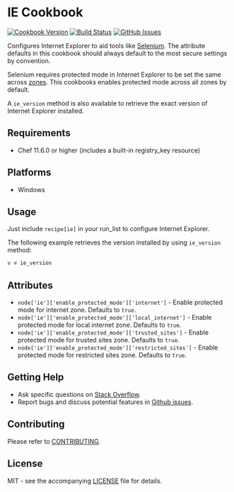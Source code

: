 # IE Cookbook

[![Cookbook Version](http://img.shields.io/cookbook/v/ie.svg?style=flat-square)][cookbook]
[![Build Status](http://img.shields.io/travis/dhoer/chef-ie.svg?style=flat-square)][travis]
[![GitHub Issues](http://img.shields.io/github/issues/dhoer/chef-ie.svg?style=flat-square)][github]

[cookbook]: https://supermarket.chef.io/cookbooks/ie
[travis]: https://travis-ci.org/dhoer/chef-ie
[github]: https://github.com/dhoer/chef-ie/issues

Configures Internet Explorer to aid tools like [Selenium](http://www.seleniumhq.org/).
The attribute defaults in this cookbook should always default to the most secure settings by convention.

Selenium requires protected mode in Internet Explorer to be set the same across
[zones](http://jimevansmusic.blogspot.in/2012/08/youre-doing-it-wrong-protected-mode-and.html).
This cookbooks enables protected mode across all zones by default.

A `ie_version` method is also available to retrieve the exact version of Internet Explorer installed.

## Requirements

- Chef 11.6.0 or higher (includes a built-in registry_key resource)

## Platforms

- Windows

## Usage

Just include `recipe[ie]` in your run_list to configure Internet Explorer.


The following example retrieves the version installed by using `ie_version` method:

```ruby
v = ie_version
```

## Attributes

- `node['ie']['enable_protected_mode']['internet']` - Enable protected mode for internet zone.  Defaults to `true`.
- `node['ie']['enable_protected_mode']['local_internet']` - Enable protected mode for local internet zone.
Defaults to `true`.
- `node['ie']['enable_protected_mode']['trusted_sites']` - Enable protected mode for trusted sites zone.
Defaults to `true`.
- `node['ie']['enable_protected_mode']['restricted_sites']` - Enable protected mode for restricted sites zone.
Defaults to `true`.


## Getting Help

- Ask specific questions on [Stack Overflow](http://stackoverflow.com/questions/tagged/chef-ie).
- Report bugs and discuss potential features in [Github issues](https://github.com/dhoer/chef-ie/issues).

## Contributing

Please refer to [CONTRIBUTING](https://github.com/dhoer/chef-ie/blob/master/CONTRIBUTING.md).

## License

MIT - see the accompanying [LICENSE](https://github.com/dhoer/chef-ie/blob/master/LICENSE.md) file for details.
